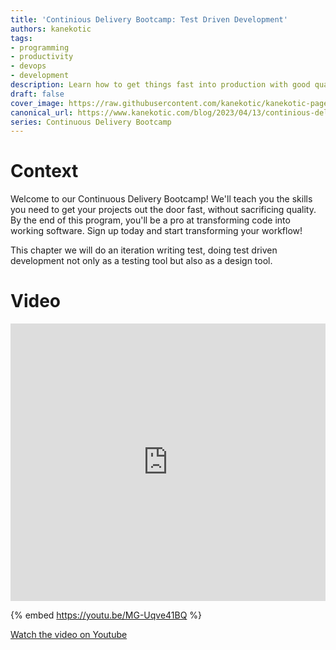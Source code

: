```yaml
---
title: 'Continious Delivery Bootcamp: Test Driven Development'
authors: kanekotic
tags:
- programming
- productivity
- devops
- development
description: Learn how to get things fast into production with good quality
draft: false
cover_image: https://raw.githubusercontent.com/kanekotic/kanekotic-page/main/static/img/blog/copy-of-continious.png
canonical_url: https://www.kanekotic.com/blog/2023/04/13/continious-delivery-bootcamp-test-driven-development
series: Continuous Delivery Bootcamp
---
```


# Context

Welcome to our Continuous Delivery Bootcamp! We'll teach you the skills you need to get your projects out the door fast, without sacrificing quality. By the end of this program, you'll be a pro at transforming code into working software. Sign up today and start transforming your workflow! 

This chapter we will do an iteration writing test, doing test driven development not only as a testing tool but also as a design tool.

# Video

<iframe width="100%" height="444" src="https://www.youtube.com/embed/MG-Uqve41BQ" title="YouTube video player" frameborder="0" allow="accelerometer; autoplay; clipboard-write; encrypted-media; gyroscope; picture-in-picture" allowfullscreen></iframe>

{% embed https://youtu.be/MG-Uqve41BQ %}

[﻿Watch the video on Youtube](https://youtu.be/MG-Uqve41BQ)